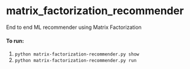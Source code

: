# matrix_factorization_recommender
End to end ML recommender using Matrix Factorization

#### To run:
1. ```python matrix-factorization-recommender.py show```
1. ```python matrix-factorization-recommender.py run```
